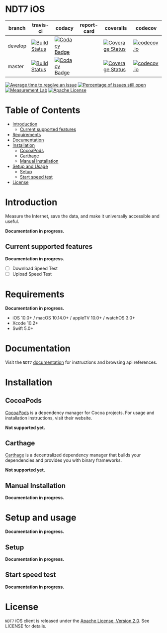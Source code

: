 # NDT7 iOS

| branch | travis-ci | codacy | report-card | coveralls | codecov |
|--------|-----------|--------|-------------|-----------|---------|
| develop | [![Build Status](https://travis-ci.org/m-lab/ndt7-client-ios.svg?branch=develop)](https://travis-ci.org/m-lab/ndt7-client-ios) | [![Codacy Badge](https://api.codacy.com/project/badge/Grade/979506f489c944348dc7d6c51586eb08)](https://www.codacy.com/app/miguelangelnet/ndt7-client-ios?utm_source=github.com&amp;utm_medium=referral&amp;utm_content=m-lab/ndt7-client-ios&amp;utm_campaign=Badge_Grade) | | [![Coverage Status](https://coveralls.io/repos/github/m-lab/ndt7-client-ios/badge.svg?branch=develop)](https://coveralls.io/github/m-lab/ndt7-client-ios?branch=develop) | [![codecov.io](https://codecov.io/github/realm/SwiftLint/ndt7-client-ios.svg?branch=develop)](https://codecov.io/github/realm/ndt7-client-ios?branch=develop) |
| master | [![Build Status](https://travis-ci.org/m-lab/ndt7-client-ios.svg?branch=master)](https://travis-ci.org/m-lab/ndt7-client-ios) | [![Codacy Badge](https://api.codacy.com/project/badge/Grade/979506f489c944348dc7d6c51586eb08)](https://www.codacy.com/app/miguelangelnet/ndt7-client-ios?utm_source=github.com&amp;utm_medium=referral&amp;utm_content=m-lab/ndt7-client-ios&amp;utm_campaign=Badge_Grade) | | [![Coverage Status](https://coveralls.io/repos/github/m-lab/ndt7-client-ios/badge.svg?branch=master)](https://coveralls.io/github/m-lab/ndt7-client-ios?branch=master) | [![codecov.io](https://codecov.io/github/realm/SwiftLint/ndt7-client-ios.svg?branch=master)](https://codecov.io/github/realm/ndt7-client-ios?branch=master) |

[![Average time to resolve an issue](http://isitmaintained.com/badge/resolution/m-lab/ndt7-client-ios.svg)](http://isitmaintained.com/project/m-lab/ndt7-client-ios "Average time to resolve an issue")
[![Percentage of issues still open](http://isitmaintained.com/badge/open/m-lab/ndt7-client-ios.svg)](http://isitmaintained.com/project/m-lab/ndt7-client-ios "Percentage of issues still open")
[![Measurement Lab](https://img.shields.io/badge/Measurement%20Lab-purple.svg)](https://www.measurementlab.net/)
[![Apache License](https://img.shields.io/github/license/m-lab/ndt7-client-ios.svg)](http://www.apache.org/licenses/LICENSE-2.0)

# Table of Contents

<!-- MarkdownTOC -->

- [Introduction](#introduction)
    - [Current supported features](#current-supported-features)
- [Requirements](#requirements)
- [Documentation](#documentation)
- [Installation](#installation)
    - [CocoaPods](#cocoapods)
    - [Carthage](#carthage)
    - [Manual Installation](#manual-installation)
- [Setup and Usage](#setup-and-usage)
    - [Setup](#setup)
    - [Start speed test](#start-speed-test)
- [License](#license)

<!-- /MarkdownTOC -->

<a name="introduction"></a>
# Introduction

Measure the Internet, save the data, and make it universally accessible and useful.

**Documentation in progress.**

<a name="current-supported-features"></a>
## Current supported features

**Documentation in progress.**

- [ ] Download Speed Test
- [ ] Upload Speed Test

<a name="requirements"></a>
# Requirements

**Documentation in progress.**

- iOS 10.0+ / macOS 10.14.0+ / appleTV 10.0+ / watchOS 3.0+
- Xcode 10.2+
- Swift 5.0+

<a name="documentation"></a>
# Documentation

Visit the `NDT7` [documentation](http://htmlpreview.github.io/?https://github.com/m-lab/ndt7-client-ios/blob/master/docs/index.html) for instructions and browsing api references.

<a name="installation"></a>
# Installation

<a name="cocoapods"></a>
## CocoaPods

[CocoaPods](https://cocoapods.org) is a dependency manager for Cocoa projects. For usage and installation instructions, visit their website.

**Not supported yet.**

<a name="carthage"></a>
## Carthage

[Carthage](https://github.com/Carthage/Carthage) is a decentralized dependency manager that builds your dependencies and provides you with binary frameworks.

**Not supported yet.**

<a name="manual-installation"></a>
## Manual Installation

**Documentation in progress.**

<a name="setup-and-usage"></a>
# Setup and usage

**Documentation in progress.**

<a name="setup"></a>
## Setup

**Documentation in progress.**

<a name="start-speed-test"></a>
## Start speed test

**Documentation in progress.**

# License

`NDT7` iOS client is released under the [Apache License, Version 2.0](http://www.apache.org/licenses/LICENSE-2.0). See LICENSE for details.
